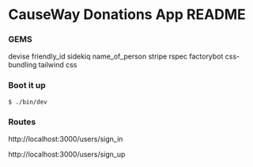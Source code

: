 # CauseWay Donations App README

### GEMS
devise
friendly_id
sidekiq
name_of_person
stripe
rspec
factorybot
css-bundling
tailwind css

### Boot it up

`$ ./bin/dev`

### Routes
http://localhost:3000/users/sign_in

http://localhost:3000/users/sign_up
